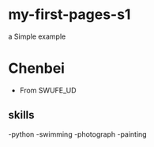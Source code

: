 # my-first-pages-s1
 a Simple example

# Chenbei

- From SWUFE_UD

## skills

-python
-swimming
-photograph
-painting